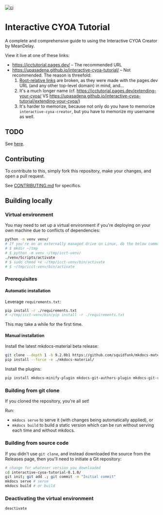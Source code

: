 [![ci]][ci_link]

# Interactive CYOA Tutorial
A complete and comprehensive guide to using the Interactive CYOA Creator by
MeanDelay.

View it live at one of these links:
* https://icctutorial.pages.dev/ – The recommended URL
* https://upasadena.github.io/interactive-cyoa-tutorial/ – Not recommended. The
  reason is threefold:
    1. [Root-relative links][rrl] are broken, as they were made with the
       pages.dev URL (and any other top-level domain) in mind, and…
    2. It's a much longer name (cf.
    https://icctutorial.pages.dev/extending-your-cyoa/ VS
    https://upasadena.github.io/interactive-cyoa-tutorial/extending-your-cyoa/)
    3. It's harder to memorize, because not only do you have to memorize
       `interactive-cyoa-creator`, but you have to memorize my username as
       well.

## TODO
See [here](./docs/appendix/about.md#todo).

## Contributing
To contribute to this, simply fork this repository, make your changes, and
open a pull request.

See [CONTRIBUTING.md](./CONTRIBUTING.md) for specifics.

## Building locally
### Virtual environment
You may need to set up a virtual environment if you're deploying on your own
machine due to conflicts of dependencies:

```sh
python -m venv venv/
# If you're on an externally managed drive on Linux, do the below command
# $ mkdir ~/tmp
# $ python -m venv ~/tmp/icct-venv/
./venv/Scripts/activate
# $ sudo chmod +x ~/tmp/icct-venv/bin/activate
# $ ~/tmp/icct-venv/bin/activate
```

### Prerequisites
#### Automatic installation
Leverage `requirements.txt`:

```sh
pip install -r ./requirements.txt
# ~/tmp/icct-venv/bin/pip install -r ./requirements.txt
```

This may take a while for the first time.

#### Manual installation
Install the latest mkdocs-material beta release:

```sh
git clone --depth 1 -b 9.2.0b1 https://github.com/squidfunk/mkdocs-material/
pip install --force -e ./mkdocs-material/
```

Install the plugins:

```sh
pip install mkdocs-minify-plugin mkdocs-git-authors-plugin mkdocs-git-revision-date-localized-plugin
```

### Building from git clone
If you cloned the repository, you're all set!

Run:
* `mkdocs serve` to serve it (with changes being automatically applied), or
* `mkdocs build` to build a static version which can be run without serving
each time and without mkdocs.

### Building from source code
If you didn't use `git clone`, and instead downloaded the source from the
Releases page, then you'll need to initiate a Git repository:

```sh
# change for whatever version you downloaded
cd interactive-cyoa-tutorial-0.1.0/
git init; git add .; git commit -m "Initial commit"
mkdocs serve # serve
mkdocs build # or build
```

### Deactivating the virtual environment

```sh
deactivate
```

<!-- URLs -->
[ci]: https://github.com/upasadena/interactive-cyoa-tutorial/actions/workflows/ci.yml/badge.svg
[ci_link]: https://github.com/upasadena/interactive-cyoa-tutorial/actions/workflows/ci.yml
[rrl]: https://mor10.com/html-basics-hyperlink-syntax-absolute-relative-and-root-relative/

<!-- BUFFER -->